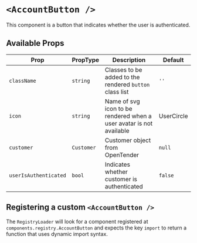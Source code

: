 # `<AccountButton />`

This component is a button that indicates whether the user is authenticated.

## Available Props

| Prop                  | PropType   | Description                                                         | Default    |
| --------------------- | ---------- | ------------------------------------------------------------------- | ---------- |
| `className`           | `string`   | Classes to be added to the rendered `button` class list             | `''`       |
| `icon`                | `string`   | Name of svg icon to be rendered when a user avatar is not available | UserCircle |
| `customer`            | `Customer` | Customer object from OpenTender                                     | `null`     |
| `userIsAuthenticated` | `bool`     | Indicates whether customer is authenticated                         | `false`    |

## Registering a custom `<AccountButton />`

The `RegistryLoader` will look for a component registered at `components.registry.AccountButton` and expects the key `import` to return a function that uses dynamic import syntax.
